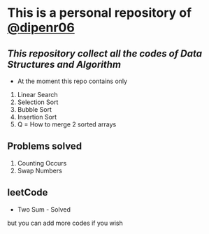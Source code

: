 # **This is a personal repository of [@dipenr06](https://github.com/dipenr06)**

## ***This repository collect all the codes of Data Structures and Algorithm***

- At the moment this repo contains only 
1. Linear Search 
2. Selection Sort
3. Bubble Sort
4. Insertion Sort
5. Q = How to merge 2 sorted arrays

## Problems solved
1. Counting Occurs 
2. Swap Numbers

## leetCode
- Two Sum - Solved

but you can add more codes if you wish 
